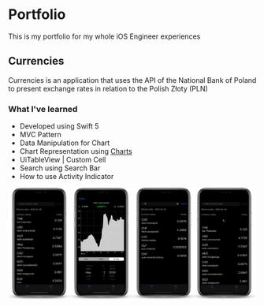 # Portfolio
This is my portfolio for my whole iOS Engineer experiences

## Currencies
Currencies is an application that uses the API of the National Bank of Poland to present exchange rates in relation to the Polish Złoty (PLN)

### What I've learned
- Developed using Swift 5
- MVC Pattern
- Data Manipulation for Chart
- Chart Representation using [Charts](https://github.com/danielgindi/Charts/)
- UiTableView | Custom Cell
- Search using Search Bar
- How to use Activity Indicator

![](https://github.com/SalaTymoteusz/Portfolio/blob/master/AppMockUp.png?raw=true)


